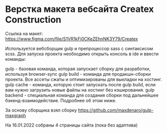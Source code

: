 # Верстка макета вебсайта Createx Construction

Ссылка на макет: https://www.figma.com/file/S1VR1kFi0CKeZEhnNK3Y79/Createx


Используется вебсборщик gulp и препроцессор sass с синтаксисом scss.
Для запуска проекта необходимо открыть консоль в ide и ввести команды:

gulp - базовая команда, которая запускает сборку для разработки, используя browser-sync
gulp build - команда для продакшн-сборки проекта. Все ассеты сжаты и оптимизированы для выкладки на хостинг.
gulp cache - команда, которую стоит запускать после gulp build, если вам нужно загрузить новые файлы на хостинг без кэширования.
gulp backend - специальная команда для создания сборки под дальнейшее бэкенд-взаимодействие. Подробнее об этом ниже.

За основу сборщика взял сборку https://github.com/maxdenaro/gulp-maxgraph

На 16.01.2022 собраны 4 страницы сайта (пока без адаптива)
